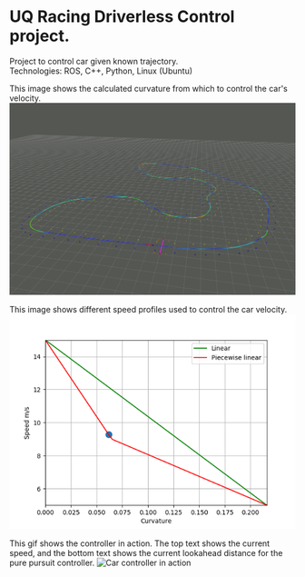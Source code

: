# UQ Racing Driverless Control project.

Project to control car given known trajectory. <br/>
Technologies: ROS, C++, Python, Linux (Ubuntu)

This image shows the calculated curvature from which to control the car's velocity.
![Trajectory with curvature](https://github.com/harry-nguyen-1234/UQ-Racing-Driverless-Control-project/blob/master/curvature%20map.png)

This image shows different speed profiles used to control the car velocity.
![Speed profiles](https://github.com/harry-nguyen-1234/UQ-Racing-Driverless-Control-project/blob/master/speed_profiles.png)

This gif shows the controller in action.
The top text shows the current speed, and the bottom text shows the current lookahead distance for the pure pursuit controller.
![Car controller in action](https://github.com/harry-nguyen-1234/UQ-Racing-Driverless-Control-project/blob/master/out.gif)
